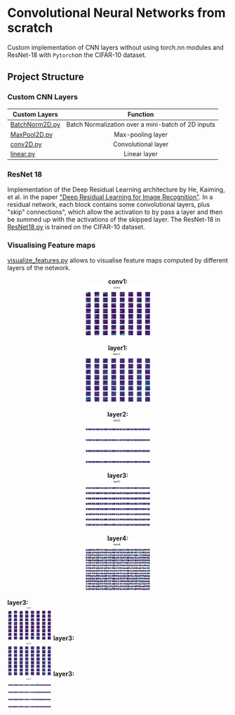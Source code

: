 # Convolutional Neural Networks from scratch
Custom implementation of CNN layers without using torch.nn modules and ResNet-18 with ```Pytorch```on the CIFAR-10 dataset.

## Project Structure 
### Custom CNN Layers

| Custom Layers          | Function          | 
| ------------- |:-------------:| 
| [BatchNorm2D.py](https://github.com/Nasmasim/modular-CNNs/blob/main/custom_cnn_layers/BatchNorm2D.py)| Batch Normalization over a mini-batch of 2D inputs |
| [MaxPool2D.py](https://github.com/Nasmasim/modular-CNNs/blob/main/custom_cnn_layers/MaxPool2D.py)      | Max-pooling layer      |
| [conv2D.py](https://github.com/Nasmasim/modular-CNNs/blob/main/custom_cnn_layers/conv2D.py) | Convolutional layer      |
| [linear.py](https://github.com/Nasmasim/modular-CNNs/blob/main/custom_cnn_layers/linear.py) | Linear layer |

### ResNet 18 
Implementation of the Deep Residual Learning architecture by He, Kaiming, et al. in the paper ["Deep Residual Learning for Image Recognition"](https://openaccess.thecvf.com/content_cvpr_2016/papers/He_Deep_Residual_Learning_CVPR_2016_paper.pdf). In a residual network, each block contains some convolutional layers, plus "skip" connections", which allow the activation to by pass a layer and then be summed up with the activations of the skipped layer. The ResNet-18 in [ResNet18.py](https://github.com/Nasmasim/modular-CNNs/blob/main/ResNet18.py) is trained on the CIFAR-10 dataset. 

### Visualising Feature maps 
[visualize_features.py](https://github.com/Nasmasim/modular-CNNs/blob/main/visualize_features.py) allows to visualise feature maps computed by different layers of the network. 
<p align="center">
  <b>conv1:</b><br>
<img src="https://github.com/Nasmasim/modular-CNNs/blob/main/figures/feature1.png" width="30%">
</p>
<p align="center">
  <b>layer1:</b><br>
<img src="https://github.com/Nasmasim/modular-CNNs/blob/main/figures/feature2.png" width="30%">
</p>
<p align="center">
  <b>layer2:</b><br>
<img src="https://github.com/Nasmasim/modular-CNNs/blob/main/figures/feature3.png" width="30%">
</p>
<p align="center">
  <b>layer3:</b><br>
<img src="https://github.com/Nasmasim/modular-CNNs/blob/main/figures/feature4.png" width="30%">
</p>
<p align="center">
  <b>layer4:</b><br>
<img src="https://github.com/Nasmasim/modular-CNNs/blob/main/figures/feature5.png" width="30%">
</p>

<p float="left">
  <b>layer3:</b><br>
  <img src="https://github.com/Nasmasim/modular-CNNs/blob/main/figures/feature1.png" width="20%" />
  <b>layer3:</b><br>
  <img src="https://github.com/Nasmasim/modular-CNNs/blob/main/figures/feature2.png" width="20%" /> 
  <b>layer3:</b><br>
  <img src="https://github.com/Nasmasim/modular-CNNs/blob/main/figures/feature3.png" width="20%" />
</p>
